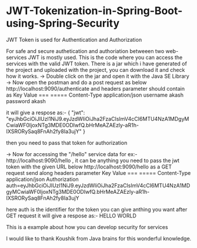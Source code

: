 # JWT-Tokenization-in-Spring-Boot-using-Spring-Security
JWT Token is used for Authentication and Authorization

For safe and secure authetication and authoriation betweeen two web-services JWT is mostly used.
This is the code where you can access the services with the valid JWT token.
There is a jar which i have generated of the project and uploaded with the project, you can download it and check how it works.
-> Double click on the jar and open it with the Java SE Library
-> Now open the postman and do a post request as below
http://localhost:9090/authenticate
and headers parameter should contain as 
Key                       Value
===                       =====
Content-Type              application/json
username                  akash
password                  akash

it will give a respose as:-
{
    "jwt": "eyJhbGciOiJIUzI1NiJ9.eyJzdWIiOiJha2FzaCIsImV4cCI6MTU4NzA1MDgyMCwiaWF0IjoxNTg3MDE0ODIwfQ.bHrMeAZAEzly-aR1h-IXSRORySaq8FnAh2fy8Ia3ujY"
}

then you need to pass that token for authorization

-> Now for accessing the "/hello" service data for ex:- http://localhost:9090/hello , it can be anything
you need to pass the jwt token with the given URL below
http://localhost:9090/hello as a GET request send along headers parameter
Key                       Value
===                       =====
Content-Type              application/json
Authorization             auth=eyJhbGciOiJIUzI1NiJ9.eyJzdWIiOiJha2FzaCIsImV4cCI6MTU4NzA1MDgyMCwiaWF0IjoxNTg3MDE0ODIwfQ.bHrMeAZAEzly-aR1h-IXSRORySaq8FnAh2fy8Ia3ujY

here auth is the identifier for the token you can give anthing you want
after GET request it will give a respose as:-
HELLO WORLD

This is a example about how you can develop security for services


I would like to thank Koushik from Java brains for this wonderful knowledge.
